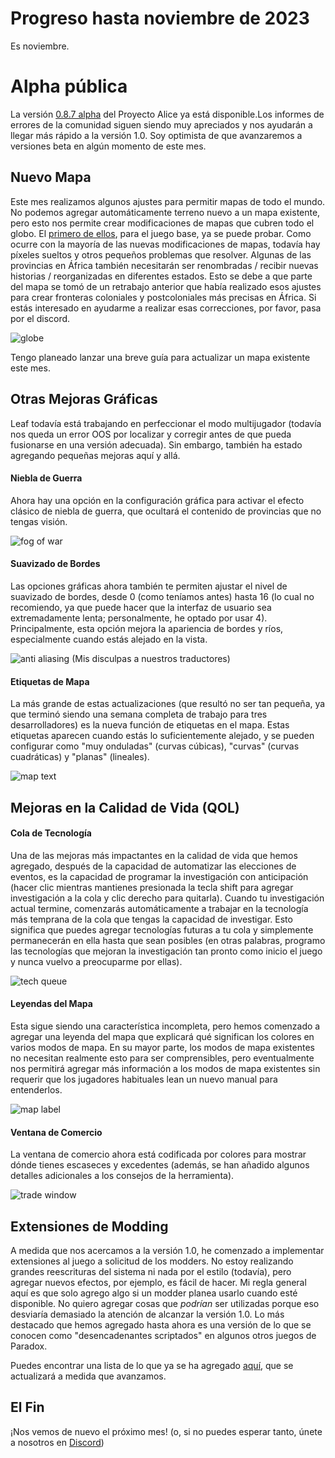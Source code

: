 # Progreso hasta noviembre de 2023

Es noviembre.

# Alpha pública

La versión [0.8.7 alpha](https://github.com/Nivaturimika/Katerina-Engine/releases/download/v0.8.7%CE%B1/0.8.7-ALPHA.zip) del Proyecto Alice ya está disponible.Los informes de errores de la comunidad siguen siendo muy apreciados y nos ayudarán a llegar más rápido a la versión 1.0. Soy optimista de que avanzaremos a versiones beta en algún momento de este mes.

## Nuevo Mapa

Este mes realizamos algunos ajustes para permitir mapas de todo el mundo. No podemos agregar automáticamente terreno nuevo a un mapa existente, pero esto nos permite crear modificaciones de mapas que cubren todo el globo. El [primero de ellos](https://github.com/Nivaturimika/Katerina-Engine/blob/main/openv2%20map%20mod/OpenV2Map.zip), para el juego base, ya se puede probar. Como ocurre con la mayoría de las nuevas modificaciones de mapas, todavía hay píxeles sueltos y otros pequeños problemas que resolver. Algunas de las provincias en África también necesitarán ser renombradas / recibir nuevas historias / reorganizadas en diferentes estados. Esto se debe a que parte del mapa se tomó de un retrabajo anterior que había realizado esos ajustes para crear fronteras coloniales y postcoloniales más precisas en África. Si estás interesado en ayudarme a realizar esas correcciones, por favor, pasa por el discord.

![globe](./images/globe.png)

Tengo planeado lanzar una breve guía para actualizar un mapa existente este mes.

## Otras Mejoras Gráficas

Leaf todavía está trabajando en perfeccionar el modo multijugador (todavía nos queda un error OOS por localizar y corregir antes de que pueda fusionarse en una versión adecuada). Sin embargo, también ha estado agregando pequeñas mejoras aquí y allá.

#### Niebla de Guerra

Ahora hay una opción en la configuración gráfica para activar el efecto clásico de niebla de guerra, que ocultará el contenido de provincias que no tengas visión.

![fog of war](./images/fow.png)

#### Suavizado de Bordes

Las opciones gráficas ahora también te permiten ajustar el nivel de suavizado de bordes, desde 0 (como teníamos antes) hasta 16 (lo cual no recomiendo, ya que puede hacer que la interfaz de usuario sea extremadamente lenta; personalmente, he optado por usar 4). Principalmente, esta opción mejora la apariencia de bordes y ríos, especialmente cuando estás alejado en la vista.

![anti aliasing](./images/aa.png)
(Mis disculpas a nuestros traductores)

#### Etiquetas de Mapa

La más grande de estas actualizaciones (que resultó no ser tan pequeña, ya que terminó siendo una semana completa de trabajo para tres desarrolladores) es la nueva función de etiquetas en el mapa. Estas etiquetas aparecen cuando estás lo suficientemente alejado, y se pueden configurar como "muy onduladas" (curvas cúbicas), "curvas" (curvas cuadráticas) y "planas" (lineales).

![map text](./images/text.png)

## Mejoras en la Calidad de Vida (QOL)

#### Cola de Tecnología

Una de las mejoras más impactantes en la calidad de vida que hemos agregado, después de la capacidad de automatizar las elecciones de eventos, es la capacidad de programar la investigación con anticipación (hacer clic mientras mantienes presionada la tecla shift para agregar investigación a la cola y clic derecho para quitarla). Cuando tu investigación actual termine, comenzarás automáticamente a trabajar en la tecnología más temprana de la cola que tengas la capacidad de investigar. Esto significa que puedes agregar tecnologías futuras a tu cola y simplemente permanecerán en ella hasta que sean posibles (en otras palabras, programo las tecnologías que mejoran la investigación tan pronto como inicio el juego y nunca vuelvo a preocuparme por ellas).

![tech queue](./images/queue.png)

#### Leyendas del Mapa

Esta sigue siendo una característica incompleta, pero hemos comenzado a agregar una leyenda del mapa que explicará qué significan los colores en varios modos de mapa. En su mayor parte, los modos de mapa existentes no necesitan realmente esto para ser comprensibles, pero eventualmente nos permitirá agregar más información a los modos de mapa existentes sin requerir que los jugadores habituales lean un nuevo manual para entenderlos.

![map label](./images/label.png)

#### Ventana de Comercio

La ventana de comercio ahora está codificada por colores para mostrar dónde tienes escaseces y excedentes (además, se han añadido algunos detalles adicionales a los consejos de la herramienta).

![trade window](./images/trade.png)

## Extensiones de Modding

A medida que nos acercamos a la versión 1.0, he comenzado a implementar extensiones al juego a solicitud de los modders. No estoy realizando grandes reescrituras del sistema ni nada por el estilo (todavía), pero agregar nuevos efectos, por ejemplo, es fácil de hacer. Mi regla general aquí es que solo agrego algo si un modder planea usarlo cuando esté disponible. No quiero agregar cosas que *podrían* ser utilizadas porque eso desviaría demasiado la atención de alcanzar la versión 1.0. Lo más destacado que hemos agregado hasta ahora es una versión de lo que se conocen como "desencadenantes scriptados" en algunos otros juegos de Paradox.

Puedes encontrar una lista de lo que ya se ha agregado [aquí](https://github.com/Nivaturimika/Katerina-Engine/blob/main/docs/extensions_es.md), que se actualizará a medida que avanzamos.

## El Fin

¡Nos vemos de nuevo el próximo mes! (o, si no puedes esperar tanto, únete a nosotros en [Discord](https://discord.gg/QUJExr4mRn))
